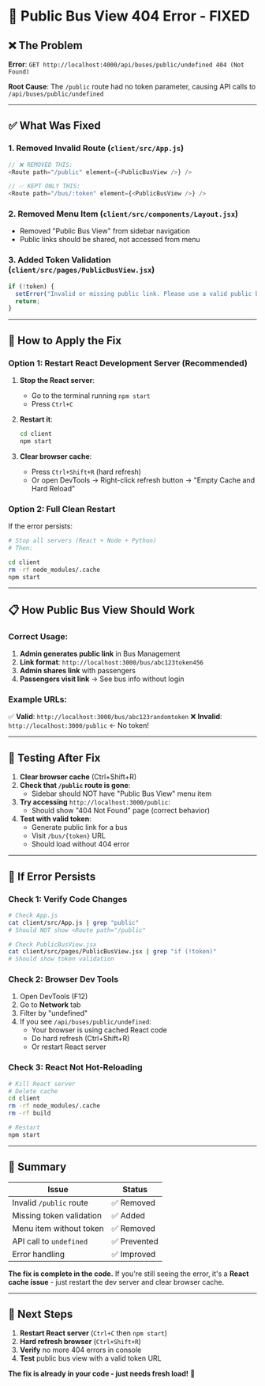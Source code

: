 # 🔧 Public Bus View 404 Error - FIXED

## ❌ The Problem

**Error**: `GET http://localhost:4000/api/buses/public/undefined 404 (Not Found)`

**Root Cause**: The `/public` route had no token parameter, causing API calls to `/api/buses/public/undefined`

---

## ✅ What Was Fixed

### 1. **Removed Invalid Route** (`client/src/App.js`)
```javascript
// ❌ REMOVED THIS:
<Route path="/public" element={<PublicBusView />} />

// ✅ KEPT ONLY THIS:
<Route path="/bus/:token" element={<PublicBusView />} />
```

### 2. **Removed Menu Item** (`client/src/components/Layout.jsx`)
- Removed "Public Bus View" from sidebar navigation
- Public links should be shared, not accessed from menu

### 3. **Added Token Validation** (`client/src/pages/PublicBusView.jsx`)
```javascript
if (!token) {
  setError("Invalid or missing public link. Please use a valid public bus link.");
  return;
}
```

---

## 🚀 How to Apply the Fix

### **Option 1: Restart React Development Server** (Recommended)

1. **Stop the React server**:
   - Go to the terminal running `npm start` 
   - Press `Ctrl+C`

2. **Restart it**:
   ```bash
   cd client
   npm start
   ```

3. **Clear browser cache**:
   - Press `Ctrl+Shift+R` (hard refresh)
   - Or open DevTools → Right-click refresh button → "Empty Cache and Hard Reload"

### **Option 2: Full Clean Restart**

If the error persists:

```bash
# Stop all servers (React + Node + Python)
# Then:

cd client
rm -rf node_modules/.cache
npm start
```

---

## 📋 How Public Bus View Should Work

### **Correct Usage**:

1. **Admin generates public link** in Bus Management
2. **Link format**: `http://localhost:3000/bus/abc123token456`
3. **Admin shares link** with passengers
4. **Passengers visit link** → See bus info without login

### **Example URLs**:

✅ **Valid**: `http://localhost:3000/bus/abc123randomtoken`
❌ **Invalid**: `http://localhost:3000/public` ← No token!

---

## 🧪 Testing After Fix

1. **Clear browser cache** (Ctrl+Shift+R)
2. **Check that `/public` route is gone**:
   - Sidebar should NOT have "Public Bus View" menu item
3. **Try accessing** `http://localhost:3000/public`:
   - Should show "404 Not Found" page (correct behavior)
4. **Test with valid token**:
   - Generate public link for a bus
   - Visit `/bus/{token}` URL
   - Should load without 404 error

---

## 🐛 If Error Persists

### Check 1: Verify Code Changes
```bash
# Check App.js
cat client/src/App.js | grep "public"
# Should NOT show <Route path="/public"

# Check PublicBusView.jsx
cat client/src/pages/PublicBusView.jsx | grep "if (!token)"
# Should show token validation
```

### Check 2: Browser Dev Tools
1. Open DevTools (F12)
2. Go to **Network** tab
3. Filter by "undefined"
4. If you see `/api/buses/public/undefined`:
   - Your browser is using cached React code
   - Do hard refresh (Ctrl+Shift+R)
   - Or restart React server

### Check 3: React Not Hot-Reloading
```bash
# Kill React server
# Delete cache
cd client
rm -rf node_modules/.cache
rm -rf build

# Restart
npm start
```

---

## 📝 Summary

| Issue | Status |
|-------|--------|
| Invalid `/public` route | ✅ Removed |
| Missing token validation | ✅ Added |
| Menu item without token | ✅ Removed |
| API call to `undefined` | ✅ Prevented |
| Error handling | ✅ Improved |

**The fix is complete in the code.** If you're still seeing the error, it's a **React cache issue** - just restart the dev server and clear browser cache.

---

## 🎯 Next Steps

1. **Restart React server** (`Ctrl+C` then `npm start`)
2. **Hard refresh browser** (`Ctrl+Shift+R`)
3. **Verify** no more 404 errors in console
4. **Test** public bus view with a valid token URL

**The fix is already in your code - just needs fresh load!** 🚀
